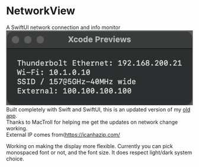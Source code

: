 # NetworkView
A SwiftUI network connection and info monitor  
![Sample NetworkView window](./NetworkView%20Window.png?raw=true "NetworkView Window")  
Built completely with Swift and SwiftUI, this is an updated version of my [old app](https://github.com/ehemmete/NetworkInfoGUI).  
Thanks to MacTroll for helping me get the updates on network change working.  
External IP comes from(https://icanhazip.com/  
  
Working on making the display more flexible.  Currently you can pick monospaced font or not, and the font size.  It does respect light/dark system choice.
